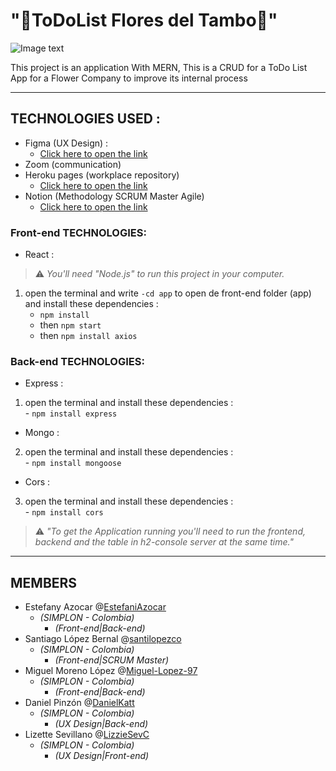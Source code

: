 # "🍃ToDoList Flores del Tambo🍃" 

 ![Image text](https://github.com/Miguel-Lopez-97/TodoListFloresDelTambo/blob/main/Logo-FloresArom%C3%A1ticas.png)
 
 This project is an application With MERN, This is a CRUD for a ToDo List App for a Flower Company to improve its internal process
- - - -

## TECHNOLOGIES USED :
- Figma (UX Design) :
    - [Click here to open the link](https://www.figma.com/file/SK2IFcunz6TZ1C4s3uLxwj/Flores-del-Tambo?node-id=36%3A2)
- Zoom (communication)
- Heroku pages (workplace repository)
    - [Click here to open the link](https://todolistfloresdeltambo.herokuapp.com/)
- Notion (Methodology SCRUM Master Agile)
    - [Click here to open the link](https://www.notion.so/e05fbce4d6534a4e87737e2c396ac3ca?v=54fb50a4d0044adfbb02d2817e178cc8)


### Front-end TECHNOLOGIES:
-  React : 
 > ⚠️ _You'll need _"Node.js"_ to run this project in your computer._ 
 1. open the terminal and write `-cd app` to open de front-end folder (app) and install these dependencies  :   
    - `npm install`
    - then `npm start`
    - then `npm install axios`

### Back-end TECHNOLOGIES:
 -  Express :   
   1. open the terminal and install these dependencies  :   
    - `npm install express`
    
 -  Mongo :   
   2. open the terminal and install these dependencies  :   
    - `npm install mongoose` 
    
 -  Cors :   
   3. open the terminal and install these dependencies  :   
    - `npm install cors` 
    
 > ⚠️ _"To get the Application running you'll need to run the frontend, backend and the table in h2-console server at the same time."_
 
- - - -
## MEMBERS
- Estefany Azocar @[EstefaniAzocar](https://github.com/EstefaniAzocar)
    -  _(SIMPLON - Colombia)_
       -  _(Front-end|Back-end)_
- Santiago López Bernal @[santilopezco](https://github.com/santilopezco)
    -  _(SIMPLON - Colombia)_
       -  _(Front-end|SCRUM Master)_
- Miguel Moreno López @[Miguel-Lopez-97](https://github.com/Miguel-Lopez-97)
    -  _(SIMPLON - Colombia)_
       -  _(Front-end|Back-end)_
- Daniel Pinzón @[DanielKatt](https://github.com/DanielKatt)
    -  _(SIMPLON - Colombia)_
       -  _(UX Design|Back-end)_
- Lizette Sevillano @[LizzieSevC](https://github.com/LizzieSevC)
    -  _(SIMPLON - Colombia)_
       -  _(UX Design|Front-end)_
